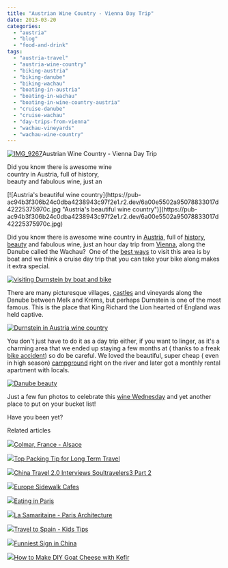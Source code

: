 ```yaml
---
title: "Austrian Wine Country - Vienna Day Trip"
date: 2013-03-20
categories: 
  - "austria"
  - "blog"
  - "food-and-drink"
tags: 
  - "austria-travel"
  - "austria-wine-country"
  - "biking-austria"
  - "biking-danube"
  - "biking-wachau"
  - "boating-in-austria"
  - "boating-in-wachau"
  - "boating-in-wine-country-austria"
  - "cruise-danube"
  - "cruise-wachau"
  - "day-trips-from-vienna"
  - "wachau-vineyards"
  - "wachau-wine-country"
---
```


[![IMG_9267](https://pub-ac94b3f306b24c0dba4238943c97f2e1.r2.dev/6a00e5502a95078833017ee9962ab7970d.jpg "IMG_9267")](https://pub-ac94b3f306b24c0dba4238943c97f2e1.r2.dev/6a00e5502a95078833017ee9962ab7970d.jpg)Austrian Wine Country - 
Vienna Day Trip  
  
Did you know there is awesome wine  
country in Austria, full of history,  
beauty and fabulous wine, just an

<!--more--> [![Austria's beautiful wine country](https://pub-ac94b3f306b24c0dba4238943c97f2e1.r2.dev/6a00e5502a95078833017d42225375970c.jpg "Austria's beautiful wine country")](https://pub-ac94b3f306b24c0dba4238943c97f2e1.r2.dev/6a00e5502a95078833017d42225375970c.jpg)  
  
  
Did you know there is awesome wine country in [Austria](https://pub-ac94b3f306b24c0dba4238943c97f2e1.r2.dev/soultravelers3/austria/index.html "austria travel tips"), full of [history](http://soultravelers3new.local/2010/08/10-tips-for-travel-tours-museums-with-kids-family-friendly-travel-advice-information-help-education.html#more "museum tips for kids"), [beauty](http://soultravelers3new.local/2010/09/prettiest-church-in-the-world-melk-abbey-austria-european-golden-beauty-on-danube-in-wine-country-.html#more "world's most beautiful church") and fabulous wine, just an hour day trip from [Vienna](http://soultravelers3new.local/2013/01/full-moon-in-vienna-.html#more "Vienna travel"), along the Danube called the Wachau?  One of the [best ways](http://soultravelers3new.local/2009/09/family-travel-photo-austria-melk-joy-in-water.html#more "travel joy") to visit this area is by boat and we think a cruise day trip that you can take your bike along makes it extra special.  
  
[![visiting Durnstein by boat and bike](https://pub-ac94b3f306b24c0dba4238943c97f2e1.r2.dev/6a00e5502a95078833017d42225c2c970c.jpg "visiting Durnstein by boat and bike")](https://pub-ac94b3f306b24c0dba4238943c97f2e1.r2.dev/6a00e5502a95078833017d42225c2c970c.jpg)  
  
There are many picturesque villages, [castles](http://soultravelers3new.local/2011/10/family-travel-austria-castle-photo-.html "Beautiful castle Europe") and vineyards along the Danube between Melk and Krems, but perhaps Durnstein is one of the most famous. This is the place that King Richard the Lion hearted of England was held captive.  
  
[![Durnstein in Austria wine country](https://pub-ac94b3f306b24c0dba4238943c97f2e1.r2.dev/6a00e5502a95078833017ee9963b04970d.jpg "Durnstein in Austria wine country")](https://pub-ac94b3f306b24c0dba4238943c97f2e1.r2.dev/6a00e5502a95078833017ee9963b04970d.jpg)  
  
You don't just have to do it as a day trip either, if you want to linger, as it's a charming area that we ended up staying a few months at ( thanks to a freak [bike accident](http://soultravelers3new.local/2009/09/-a-travelers-tragic-tale-handling-travel-disasters-medical-emergency-.html#more "bike accident while traveling")) so do be careful. We loved the beautiful, super cheap ( even in high season) [campground](http://soultravelers3new.local/2012/07/travelling-traveling-around-europe-in-a-campervan.html "camping Europe") right on the river and later got a monthly rental apartment with locals.  
  
[![Danube beauty](https://pub-ac94b3f306b24c0dba4238943c97f2e1.r2.dev/6a00e5502a95078833017ee996407c970d.jpg "Danube beauty")](https://pub-ac94b3f306b24c0dba4238943c97f2e1.r2.dev/6a00e5502a95078833017ee996407c970d.jpg)  
  
Just a few fun photos to celebrate this [wine Wednesday](http://soultravelers3new.local/2011/12/grape-harvest-in-europe.html "wine wednesday grape harvest Europe") and yet another place to put on your bucket list!  
  
Have you been yet?  
  

Related articles

[![](http://i.zemanta.com/145601713_80_80.jpg)](http://soultravelers3new.local/2013/02/colmar-france-alsace.html)[Colmar, France - Alsace](http://soultravelers3new.local/2013/02/colmar-france-alsace.html)

[![](http://i.zemanta.com/149896182_80_80.jpg)](http://soultravelers3new.local/2013/03/top-travel-tip-for-long-term-travel.html)[Top Packing Tip for Long Term Travel](http://soultravelers3new.local/2013/03/top-travel-tip-for-long-term-travel.html)

[![](http://i.zemanta.com/146409563_80_80.jpg)](http://soultravelers3new.local/2013/02/china-travel-20-interviews-soultravelers3-part-2.html)[China Travel 2.0 Interviews Soultravelers3 Part 2](http://soultravelers3new.local/2013/02/china-travel-20-interviews-soultravelers3-part-2.html)

[![](http://i.zemanta.com/148973016_80_80.jpg)](http://soultravelers3new.local/2013/03/europe-sidewalk-cafes.html)[Europe Sidewalk Cafes](http://soultravelers3new.local/2013/03/europe-sidewalk-cafes.html)

[![](http://i.zemanta.com/147811338_80_80.jpg)](http://soultravelers3new.local/2013/02/eating-in-paris.html)[Eating in Paris](http://soultravelers3new.local/2013/02/eating-in-paris.html)

[![](http://i.zemanta.com/150760072_80_80.jpg)](http://soultravelers3new.local/2013/03/la-samaritaine-paris-architecture.html)[La Samaritaine - Paris Architecture](http://soultravelers3new.local/2013/03/la-samaritaine-paris-architecture.html)

[![](http://i.zemanta.com/141156810_80_80.jpg)](http://soultravelers3new.local/2013/01/travel-to-spain-kids-tips.html)[Travel to Spain - Kids Tips](http://soultravelers3new.local/2013/01/travel-to-spain-kids-tips.html)

[![](http://i.zemanta.com/142234941_80_80.jpg)](http://soultravelers3new.local/2013/02/funniest-sign-in-china.html)[Funniest Sign in China](http://soultravelers3new.local/2013/02/funniest-sign-in-china.html)

[![](http://i.zemanta.com/143441271_80_80.jpg)](http://soultravelers3new.local/2013/02/how-to-make-diy-goat-cheese-with-kefir.html)[How to Make DIY Goat Cheese with Kefir](http://soultravelers3new.local/2013/02/how-to-make-diy-goat-cheese-with-kefir.html)
